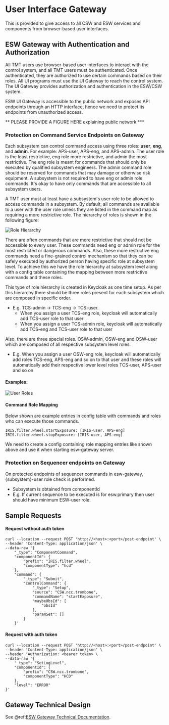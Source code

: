 # User Interface Gateway

This is provided to give access to all CSW and ESW services and components from browser-based user interfaces.

## ESW Gateway with Authentication and Authorization

All TMT users use browser-based user interfaces to interact with the control system, and all TMT users must be
authenticated. Once authenticated, they are authorized to use certain commands based on their roles. 
All UI programs must use the UI Gateway to reach the control system. The UI Gateway provides authorization and authentication 
in the ESW/CSW system. 

ESW UI Gateway is accessible to the public network and exposes API endpoints through an HTTP interface, hence we need to
protect its endpoints from unauthorized access.

** PLEASE PROVIDE A FIGURE HERE explaining public network ***
  
### Protection on Command Service Endpoints on Gateway

Each subsystem can control command access using three roles: **user**, **eng**, and **admin**. 
For example: APS-user, APS-eng, and APS-admin.
The user role is the least restrictive, eng role more restrictive, and admin the most restrictive. The eng role is
meant for commands that should only be executed by qualified subsystem engineers. The admin command role should be reserved
for commands that may damage or otherwise risk equipment. A subsystem is not required to have eng or admin role commands.
It's okay to have only commands that are accessible to all subsystem users.  

A TMT user must at least have a subsystem's user role to be allowed to access commands in a subsystem.
By default, all commands are available to a user with the user role unless they are listed in the command map 
as requiring a more restrictive role. The hierarchy of roles is shown in the following figure:

![Role Hierarchy](../images/gateway/role-hierarchy.png)
 
There are often commands that are more restrictive that should not be accessible to every user. These commands 
need eng or admin role for the most restricted or dangerous commands. 
Also, these more restrictive eng commands need a fine-grained control mechanism so that they can be
safely executed by authorized person having specific role at subsystem level. To achieve this we have the
role hierarchy at subsystem level along with a config table containing the mapping between more restrictive
commands and these roles.

This type of role hierarchy is created in Keycloak as one time setup.
As per this hierarchy there should be three roles present for each subsystem which are composed in specific order.

* E.g. TCS-admin -> TCS-eng -> TCS-user. 
    * When you assign a user TCS-eng role, keycloak will automatically add TCS-user role to that user
    * When you assign a user TCS-admin role, keycloak will automatically add TCS-eng and TCS-user role to that user

Also, there are three special roles. OSW-admin, OSW-eng and OSW-user which are composed of all respective subsystem level roles. 

* E.g. When you assign a user OSW-eng role, keycloak will automatically add roles TCS-eng, APS-eng and so on to that
user and these roles will automatically add their respective lower level roles TCS-user, APS-user and so on
 
#### Examples:

![User Roles](../images/gateway/user-roles.png)

#### Command Role Mapping
Below shown are example entries in config table with commands and roles who can execute those commands.

```
IRIS.filter.wheel.startExposure: [IRIS-user, APS-eng]
IRIS.filter.wheel.stopExposure: [IRIS-user, APS-eng]
```

We need to create a config containing role mapping entries like shown above and use it when starting esw-gateway server. 

### Protection on Sequencer endpoints on Gateway  

On protected endpoints of sequencer commands in esw-gateway, {subsystem}-user role check is performed. 

* Subsystem is obtained from componentId
* E.g. If current sequence to be executed is for esw.primary then user should have minimum ESW-user role.

## Sample Requests

#### Request without auth token
```http request
curl --location --request POST 'http://<host>:<port>/post-endpoint' \
--header 'Content-Type: application/json' \
--data-raw '{
    "_type": "ComponentCommand",
    "componentId": {
        "prefix": "IRIS.filter.wheel",
        "componentType": "hcd"
    },
    "command": {
        "_type": "Submit",
        "controlCommand": {
            "_type": "Setup",
            "source": "CSW.ncc.trombone",
            "commandName": "startExposure",
            "maybeObsId": [
                "obsId"
            ],
            "paramSet": []
        }
    }'
```

#### Request with auth token
```http request
curl --location --request POST 'http://<host>:<port>/post-endpoint' \
--header 'Content-Type: application/json' \
--header 'Authorization: <bearer token> \
--data-raw '{
    "_type": "SetLogLevel",
    "componentId": {
        "prefix": "CSW.ncc.trombone",
        "componentType": "HCD"
    },
    "level": "ERROR"
}'
```


## Gateway Technical Design

See @ref:[ESW Gateway Technical Documentation](../technical/gateway-tech.md).

